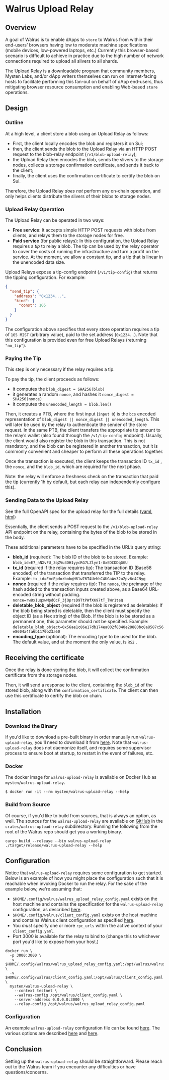 # Walrus Upload Relay

## Overview

A goal of Walrus is to enable dApps to `store` to Walrus from within their end-users’ browsers
having low to moderate machine specifications (mobile devices, low-powered laptops, etc.) Currently
this browser-based scenario is difficult to achieve in practice due to the high number of network
connections required to upload all slivers to all shards.

The Upload Relay is a downloadable program that community members, Mysten Labs, and/or dApp writers
themselves can run on internet-facing hosts to facilitate performing this fan-out on behalf of dApp
end-users, thus mitigating browser resource consumption and enabling Web-based `store` operations.

## Design

### Outline

At a high level, a client store a blob using an Upload Relay as follows:

- First, the client locally encodes the blob and registers it on Sui;
- then, the client sends the blob to the Upload Relay via an HTTP POST request to the blob-relay
  endpoint (`/v1/blob-upload-relay`);
- the Upload Relay then encodes the blob, sends the slivers to the storage nodes, collects a storage
  confirmation certificate, and sends it back to the client;
- finally, the client uses the confirmation certificate to certify the blob on Sui.

Therefore, the Upload Relay _does not_ perform any on-chain operation, and only helps clients
distribute the slivers of their blobs to storage nodes.

### Upload Relay Operation

The Upload Relay can be operated in two ways:

- **Free service**: It accepts simple HTTP POST requests with blobs from clients, and relays them to
  the storage nodes for free.
- **Paid service** (for public relays): In this configuration, the Upload Relay requires a _tip_ to
  relay a blob. The tip can be used by the relay operator to cover the costs of running the
  infrastructure and turn a profit on the service. At the moment, we allow a constant tip, and a tip
  that is linear in the unencoded data size.

Upload Relays expose a tip-config endpoint (`/v1/tip-config`) that returns the tipping configuration. For example:

```json
{
  "send_tip": {
    "address": "0x1234...",
    "kind": {
      "const": 105
    }
  }
}
```

The configuration above specifies that every store operation requires a tip of `105 MIST` (arbitrary
value), paid to the set address (`0x1234..`). Note that this configuration is provided even for free
Upload Relays (returning `"no_tip"`).

### Paying the Tip

This step is only necessary if the relay requires a tip.

To pay the tip, the client proceeds as follows:

- it computes the `blob_digest = SHA256(blob)`
- it generates a random `nonce`, and hashes it `nonce_digest = SHA256(nonce)`
- it computes the `unencoded_length = blob.len()`

Then, it creates a PTB, where the first input (`input 0`) is the `bcs` encoded representation of
`blob_digest || nonce_digest || unencoded_length`. This will later be used by the relay to
authenticate the sender of the store request. In the same PTB, the client transfers the appropriate
tip amount to the relay’s wallet (also found through the `/v1/tip-config` endpoint). Usually, the
client would also register the blob in this transaction. This is not mandatory, and the blob can be
registered in another transaction, but it is commonly convenient and cheaper to perform all these
operations together.

Once the transaction is executed, the client keeps the transaction ID `tx_id` , the `nonce`, and the
`blob_id`, which are required for the next phase.

Note: the relay will enforce a freshness check on the transaction that paid the tip (currently 1h by
default, but each relay can independently configure this).

### Sending Data to the Upload Relay

See the full OpenAPI spec for the upload relay for the full details ([yaml](./upload_relay_openapi.yaml), [html](./upload_relay_openapi.html))

Essentially, the client sends a POST request to the `/v1/blob-upload-relay` API endpoint on the relay,
containing the bytes of the blob to be stored in the body.

These additional parameters have to be specified in the URL’s query string:

- **blob_id** (required): The blob ID of the blob to be stored. Example:
  `blob_id=E7_nNXvFU_3qZVu3OH1yycRG7LZlyn1-UxEDCDDqGGU`
- **tx_id** (required if the relay requires tip): The transaction ID (Base58 encoded) of the
  transaction that transferred the TIP to the relay. Example:
  `tx_id=EmcFpdozbobqH61w76T4UehhC4UGaAv32uZpv6c4CNyg`
- **nonce** (required if the relay requires tip): The `nonce`, the preimage of the hash added to the
  transaction inputs created above, as a Base64 URL-encoded string without padding.
  `nonce=rw8xIuqxwMpdOcF_3jOprsD9TtPWfXK97tT_lWr1teQ`
- **deletable_blob_object** (required if the blob is registered as deletable): If the blob being
  stored is deletable, then the client must specify the object ID (as a Hex string) of the Blob. If
  the blob is to be stored as a permanent one, this parameter should not be specified. Example:
  `deletable_blob_object=0x56ae1c86e17db174ea002f8340e28880bc8a8587c56e8604a4fa6b1170b23a60`
- **encoding_type** (optional): The encoding type to be used for the blob. The default value, and at
  the moment the only value, is `RS2` .

## Receiving the certificate

Once the relay is done storing the blob, it will collect the confirmation certificate from the
storage nodes.

Then, it will send a response to the client, containing the `blob_id` of the stored blob, along with
the `confirmation_certificate`. The client can then use this certificate to certify the blob on
chain.

## Installation

### Download the Binary

If you'd like to download a pre-built binary in order manually run `walrus-upload-relay`, you'll need to download it from
[here](https://github.com/MystenLabs/walrus/releases). Note that `walrus-upload-relay` does not daemonize
itself, and requires some supervisor process to ensure boot at startup, to restart in the event of
failures, etc.

### Docker

The docker image for `walrus-upload-relay` is available on Docker Hub as `mysten/walrus-upload-relay`.

```
$ docker run -it --rm mysten/walrus-upload-relay --help
```

### Build from Source

Of course, if you'd like to build from sources, that is always an option, as well. The sources for
the `walrus-upload-relay` are available on [GitHub](https://github.com/MystenLabs/walrus) in the
`crates/walrus-upload-relay` subdirectory. Running the following from the root of the Walrus repo should
get you a working binary.

```
cargo build --release --bin walrus-upload-relay
./target/release/walrus-upload-relay --help
```

## Configuration

Notice that `walrus-upload-relay` requires some configuration to get started. Below is an example of how
you might place the configuration such that it is reachable when invoking Docker to run the relay.
For the sake of the example below, we're assuming that:

- `$HOME/.config/walrus/walrus_upload_relay_config.yaml` exists on the host machine and contains the specification for
  the `walrus-upload-relay` configuration, as described [here](about:blank).
- `$HOME/.config/walrus/client_config.yaml` exists on the host machine and contains Walrus client
  configuration as specified [here](https://mystenlabs.github.io/walrus-docs/usage/setup.html#configuration).
- You *must* specify one or more `rpc_urls` within the active context of your `client_config.yaml`.
- Port 3000 is available for the relay to bind to (change this to whichever port you'd like to
  expose from your host.)

```
docker run \
  -p 3000:3000 \
  -v $HOME/.config/walrus/walrus_upload_relay_config.yaml:/opt/walrus/walrus_upload_relay_config.yaml \
  -v $HOME/.config/walrus/client_config.yaml:/opt/walrus/client_config.yaml \
  mysten/walrus-upload-relay \
    --context testnet \
    --walrus-config /opt/walrus/client_config.yaml \
    --server-address 0.0.0.0:3000 \
    --relay-config /opt/walrus/walrus_upload_relay_config.yaml
```

### Configuration

An example `walrus-upload-relay` configuration file can be found
[here](./walrus_upload_relay_config_example.yaml). The
various options are described
[here](./src/controller.rs#L63) and
[here](./src/tip/config.rs#L57).

## Conclusion

Setting up the `walrus-upload-relay` should be straightforward. Please reach out to the Walrus team if you
encounter any difficulties or have questions/concerns.

